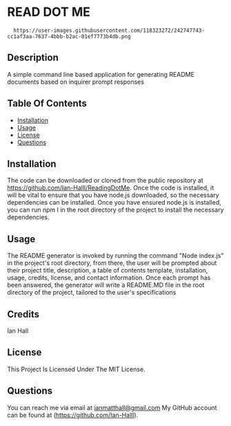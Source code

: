 # READ DOT ME
      https://user-images.githubusercontent.com/118323272/242747743-cc1af3aa-7637-4bbb-b2ac-01ef7773b4db.png
## Description
A simple command line based application for generating README documents based on inquirer prompt responses
      
## Table Of Contents
- [Installation](#installation)
- [Usage](#usage)
- [License](#license)
- [Questions](#questions)
      
## Installation
The code can be downloaded or cloned from the public repository at https://github.com/Ian-Halll/ReadingDotMe.  Once the code is installed, it will be vital to ensure that you have node.js downloaded, so the necessary dependencies can be installed.  Once you have ensured node.js is installed, you can run npm I in the root directory of the project to install the necessary dependencies.
      
## Usage
The README generator is invoked by running the command "Node index.js" in the project's root directory, from there, the user will be prompted about their project title, description, a table of contents template, installation, usage, credits, license, and contact information.  Once each prompt has been answered, the generator will write a README.MD file in the root directory of the project, tailored to the user's specifications 
      
## Credits
Ian Hall
      
## License
This Project Is Licensed Under The MIT License.
      
## Questions
You can reach me via email at ianmatthall@gmail.com
My GitHub account can be found at (https://github.com/Ian-Halll).
